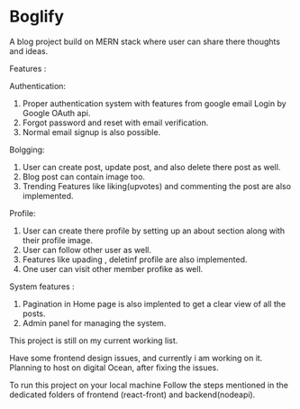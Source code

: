 # Boglify
A blog project build on MERN stack where user can share there thoughts and ideas.

Features :

Authentication:
1. Proper authentication system with features from google email Login by Google OAuth api.
2. Forgot password and reset with email verification.
3. Normal email signup is also possible.

Bolgging:
1. User can create post, update post, and also delete there post as well.
2. Blog post can contain image too.
3. Trending Features like liking(upvotes) and commenting the post are also implemented.

Profile:
1.  User can create there profile by setting up an about section along with their profile image.
2.  User can follow other user as well.
3.  Features like upading , deletinf profile are also implemented. 
4.  One user can visit other member profike as well.

System features :
1. Pagination in Home page is also implented to get a clear view of all the posts.
2. Admin panel for managing the system. 


This project is still on my current working list.

Have some frontend design issues, and currently i am working on it.
Planning to host on digital Ocean, after fixing the issues.

To run this project on your local machine
Follow the steps mentioned in the dedicated folders of frontend (react-front) and backend(nodeapi).

